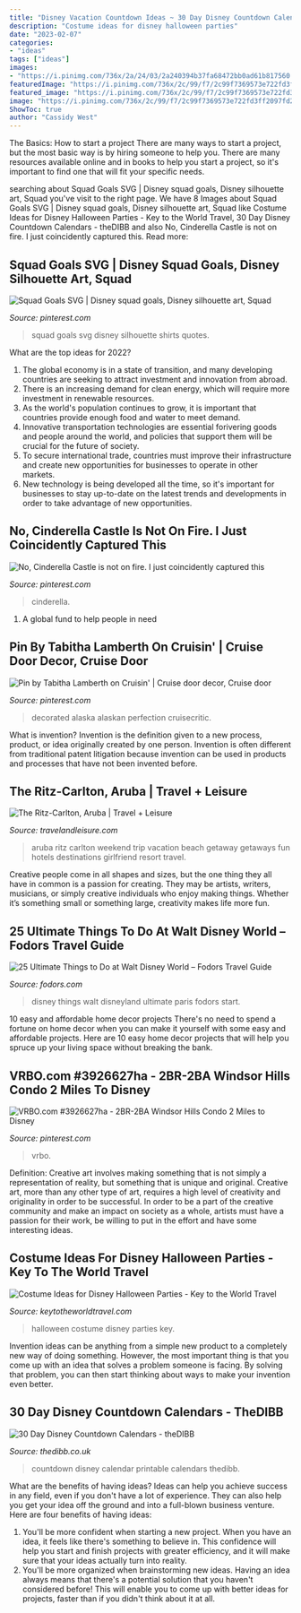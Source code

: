 ```yaml
---
title: "Disney Vacation Countdown Ideas ~ 30 Day Disney Countdown Calendars"
description: "Costume ideas for disney halloween parties"
date: "2023-02-07"
categories:
- "ideas"
tags: ["ideas"]
images:
- "https://i.pinimg.com/736x/2a/24/03/2a240394b37fa68472bb0ad61b817560.jpg"
featuredImage: "https://i.pinimg.com/736x/2c/99/f7/2c99f7369573e722fd3ff2097fd2627e--stage-show-the-finale.jpg"
featured_image: "https://i.pinimg.com/736x/2c/99/f7/2c99f7369573e722fd3ff2097fd2627e--stage-show-the-finale.jpg"
image: "https://i.pinimg.com/736x/2c/99/f7/2c99f7369573e722fd3ff2097fd2627e--stage-show-the-finale.jpg"
ShowToc: true
author: "Cassidy West"
---
```



The Basics: How to start a project
There are many ways to start a project, but the most basic way is by hiring someone to help you. There are many resources available online and in books to help you start a project, so it's important to find one that will fit your specific needs.

	

		
searching about Squad Goals SVG | Disney squad goals, Disney silhouette art, Squad you've visit to the right page. We have 8 Images about Squad Goals SVG | Disney squad goals, Disney silhouette art, Squad like Costume Ideas for Disney Halloween Parties - Key to the World Travel, 30 Day Disney Countdown Calendars - theDIBB and also No, Cinderella Castle is not on fire. I just coincidently captured this. Read more:
		
    
## Squad Goals SVG | Disney Squad Goals, Disney Silhouette Art, Squad

<img loading=lazy src="https://i.pinimg.com/736x/2a/24/03/2a240394b37fa68472bb0ad61b817560.jpg" onerror="this.onerror=null;this.src='https://tse4.mm.bing.net/th?id=OIP.S4j_wy3vFaXdV9uBijrqYwHaKe&amp;pid=15.1';" alt="Squad Goals SVG | Disney squad goals, Disney silhouette art, Squad">

_Source: pinterest.com_

>squad goals svg disney silhouette shirts quotes. 

	

What are the top ideas for 2022?
1. The global economy is in a state of transition, and many developing countries are seeking to attract investment and innovation from abroad.
2. There is an increasing demand for clean energy, which will require more investment in renewable resources.
3. As the world's population continues to grow, it is important that countries provide enough food and water to meet demand.
4. Innovative transportation technologies are essential forivering goods and people around the world, and policies that support them will be crucial for the future of society.
5. To secure international trade, countries must improve their infrastructure and create new opportunities for businesses to operate in other markets.
6. New technology is being developed all the time, so it's important for businesses to stay up-to-date on the latest trends and developments in order to take advantage of new opportunities.

    
## No, Cinderella Castle Is Not On Fire. I Just Coincidently Captured This

<img loading=lazy src="https://i.pinimg.com/736x/2c/99/f7/2c99f7369573e722fd3ff2097fd2627e--stage-show-the-finale.jpg" onerror="this.onerror=null;this.src='https://tse1.mm.bing.net/th?id=OIP.I3Je-TWxnyeZ7qI_kyn2RQHaE6&amp;pid=15.1';" alt="No, Cinderella Castle is not on fire. I just coincidently captured this">

_Source: pinterest.com_

>cinderella. 

	

1. A global fund to help people in need 

    
## Pin By Tabitha Lamberth On Cruisin&#039; | Cruise Door Decor, Cruise Door

<img loading=lazy src="https://i.pinimg.com/736x/c9/82/ff/c982ff115de52d26711f31a45ece01f5.jpg" onerror="this.onerror=null;this.src='https://tse4.mm.bing.net/th?id=OIP.jS5o21esHRbsPYH5BEiDpQHaJ3&amp;pid=15.1';" alt="Pin by Tabitha Lamberth on Cruisin&#039; | Cruise door decor, Cruise door">

_Source: pinterest.com_

>decorated alaska alaskan perfection cruisecritic. 

	

What is invention?
Invention is the definition given to a new process, product, or idea originally created by one person. Invention is often different from traditional patent litigation because invention can be used in products and processes that have not been invented before.

    
## The Ritz-Carlton, Aruba | Travel + Leisure

<img loading=lazy src="http://cdn-image.travelandleisure.com/sites/default/files/styles/1600x1000/public/1497550507/ritz-carlton-Aruba.jpg?itok=VMuy08Oj" onerror="this.onerror=null;this.src='https://tse2.mm.bing.net/th?id=OIP.wlkaS9pfcpM4-RfPsdQEowHaEo&amp;pid=15.1';" alt="The Ritz-Carlton, Aruba | Travel + Leisure">

_Source: travelandleisure.com_

>aruba ritz carlton weekend trip vacation beach getaway getaways fun hotels destinations girlfriend resort travel. 

	

Creative people come in all shapes and sizes, but the one thing they all have in common is a passion for creating. They may be artists, writers, musicians, or simply creative individuals who enjoy making things. Whether it’s something small or something large, creativity makes life more fun.

    
## 25 Ultimate Things To Do At Walt Disney World – Fodors Travel Guide

<img loading=lazy src="https://cdn.fodors.com/wp-content/uploads/2017/12/Ultimate-Things-To-Do-Walt-Disney-World-Hero.jpg" onerror="this.onerror=null;this.src='https://tse2.mm.bing.net/th?id=OIP.TQYCSDzmVWSWcbe8UophWAHaE9&amp;pid=15.1';" alt="25 Ultimate Things to Do at Walt Disney World – Fodors Travel Guide">

_Source: fodors.com_

>disney things walt disneyland ultimate paris fodors start. 

	

10 easy and affordable home decor projects
There's no need to spend a fortune on home decor when you can make it yourself with some easy and affordable projects. Here are 10 easy home decor projects that will help you spruce up your living space without breaking the bank.

    
## VRBO.com #3926627ha - 2BR-2BA Windsor Hills Condo 2 Miles To Disney

<img loading=lazy src="https://i.pinimg.com/736x/bc/8b/4e/bc8b4e07be2cd5a2f37b67d31bdbbc4f--frozen-bedroom-twin-girls.jpg" onerror="this.onerror=null;this.src='https://tse4.mm.bing.net/th?id=OIP.l9JsMwqb5bC7HxnRpoWHqQHaFj&amp;pid=15.1';" alt="VRBO.com #3926627ha - 2BR-2BA Windsor Hills Condo 2 Miles to Disney">

_Source: pinterest.com_

>vrbo. 

	

Definition: Creative art involves making something that is not simply a representation of reality, but something that is unique and original.
Creative art, more than any other type of art, requires a high level of creativity and originality in order to be successful. In order to be a part of the creative community and make an impact on society as a whole, artists must have a passion for their work, be willing to put in the effort and have some interesting ideas.

    
## Costume Ideas For Disney Halloween Parties - Key To The World Travel

<img loading=lazy src="https://www.keytotheworldtravel.com/wp-content/uploads/2017/09/IMG_0530-e1505713760852.jpg" onerror="this.onerror=null;this.src='https://tse1.mm.bing.net/th?id=OIP.2RNt1l77eJqp4mIUrXz8wgHaJ4&amp;pid=15.1';" alt="Costume Ideas for Disney Halloween Parties - Key to the World Travel">

_Source: keytotheworldtravel.com_

>halloween costume disney parties key. 

	

Invention ideas can be anything from a simple new product to a completely new way of doing something. However, the most important thing is that you come up with an idea that solves a problem someone is facing. By solving that problem, you can then start thinking about ways to make your invention even better.

    
## 30 Day Disney Countdown Calendars - TheDIBB

<img loading=lazy src="http://www.thedibb.co.uk/web_images/30daycountdowns/30daycountdown-tink.jpg" onerror="this.onerror=null;this.src='https://tse4.mm.bing.net/th?id=OIP.dWfW9ExRbqoXrIsl-bvJQQHaKc&amp;pid=15.1';" alt="30 Day Disney Countdown Calendars - theDIBB">

_Source: thedibb.co.uk_

>countdown disney calendar printable calendars thedibb. 

	

What are the benefits of having ideas?
Ideas can help you achieve success in any field, even if you don't have a lot of experience. They can also help you get your idea off the ground and into a full-blown business venture. Here are four benefits of having ideas: 
1. You'll be more confident when starting a new project. When you have an idea, it feels like there's something to believe in. This confidence will help you start and finish projects with greater efficiency, and it will make sure that your ideas actually turn into reality. 
2. You'll be more organized when brainstorming new ideas. Having an idea always means that there's a potential solution that you haven't considered before! This will enable you to come up with better ideas for projects, faster than if you didn't think about it at all. 

